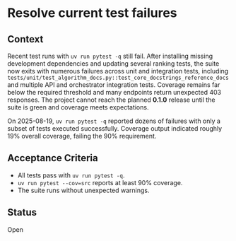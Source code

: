 # Resolve current test failures

## Context
Recent test runs with `uv run pytest -q` still fail. After installing
missing development dependencies and updating several ranking tests, the
suite now exits with numerous failures across unit and integration tests,
including `tests/unit/test_algorithm_docs.py::test_core_docstrings_reference_docs`
and multiple API and orchestrator integration tests. Coverage remains far
below the required threshold and many endpoints return unexpected 403
responses. The project cannot reach the planned **0.1.0** release until
the suite is green and coverage meets expectations.

On 2025-08-19, `uv run pytest -q` reported dozens of failures with only a
subset of tests executed successfully. Coverage output indicated roughly
19% overall coverage, failing the 90% requirement.

## Acceptance Criteria
- All tests pass with `uv run pytest -q`.
- `uv run pytest --cov=src` reports at least 90% coverage.
- The suite runs without unexpected warnings.

## Status
Open

